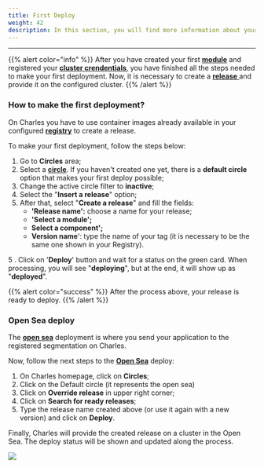```yaml
---
title: First Deploy
weight: 42
description: In this section, you will find more information about your first deploy.
---
```


---

{{% alert color="info" %}}
After you have created your first [**module**](/get-started/creating-your-first-module/overview/) and registered your [**cluster crendentials**,](/get-started/defining-a-workspace/deploy-environment/) you have finished all the steps needed to make your first deployment. Now, it is necessary to create a [**release** ](/reference/releases/) and provide it on the configured cluster.
{{% /alert %}}

### How to make the first deployment? 

On Charles you have to use container images already available in your configured [**registry**](/reference/registry/overview/) to create a release.

To make your first deployment, follow the steps below: 

1. Go to **Circles** area;
2. Select a [**circle**](/reference/circles/). If you haven't created one yet, there is a **default circle** option that makes your first deploy possible; 
3. Change the active circle filter to **inactive**;
4. Select the "**Insert a release**" option;
5. After that, select "**Create a release**" and fill the fields: 
   * **'Release name':** choose a name for your release;
   * **'Select a module';**
   * **Select a component';**
   * **Version name**': type the name of your tag \(it is necessary to be the same one shown in your Registry\). 

5 . Click on '**Deploy**' button and wait for a status on the green card. When processing, you will see "**deploying**", but at the end, it will show up as "**deployed**".

{{% alert color="success" %}}
After the process above, your release is ready to deploy. 
{{% /alert %}}

### Open Sea deploy

The [**open sea**](/key-concepts/) deployment is where you send your application to the registered segmentation on Charles.

Now, follow the next steps to the [**Open Sea**](/key-concepts/) deploy:

1. On Charles homepage, click on **Circles**; 
2. Click on the Default circle \(it represents the open sea\) 
3. Click on **Override release** in upper right corner; 
4. Click on **Search for ready releases**;
5. Type the release name created above \(or use it again with a new version\) and click on **Deploy**.

Finally, Charles will provide the created release on a cluster in the Open Sea. The deploy status will be shown and updated along the process.

![](/shared/first-deploy%20%281%29.gif)
